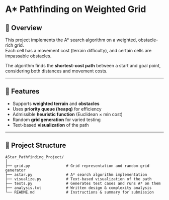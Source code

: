 # A* Pathfinding on Weighted Grid

## 📘 Overview
This project implements the A* search algorithm on a weighted, obstacle-rich grid.  
Each cell has a movement cost (terrain difficulty), and certain cells are impassable obstacles.

The algorithm finds the **shortest-cost path** between a start and goal point, considering both distances and movement costs.

---

## 🧠 Features
- Supports **weighted terrain** and **obstacles**
- Uses **priority queue (heapq)** for efficiency
- Admissible **heuristic function** (Euclidean × min cost)
- Random **grid generation** for varied testing
- Text-based **visualization** of the path

---

## 📂 Project Structure
```
AStar_Pathfinding_Project/
│
├── grid.py                # Grid representation and random grid generator
├── astar.py               # A* search algorithm implementation
├── visualize.py           # Text-based visualization of the path
├── tests.py               # Generates test cases and runs A* on them
├── analysis.txt           # Written design & complexity analysis
└── README.md              # Instructions & summary for submission
```

